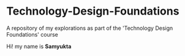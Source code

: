 # Technology-Design-Foundations
A repository of my explorations as part of the 'Technology Design Foundations' course

Hi! my name is **Samyukta**
